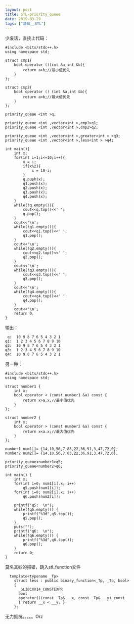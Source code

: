 ```yaml
---
layout: post
title: STL-priority_queue
date: 2019-03-29
tags: ["基础__STL"]
---
```


<!-- wp:paragraph -->

少废话，直接上代码：

<!-- /wp:paragraph -->

<!-- wp:code -->

    #include <bits/stdc++.h>
    using namespace std;

    struct cmp1{
        bool operator ()(int &a,int &b){
            return a>b;//最小值优先
        }
    };

    struct cmp2{
        bool operator () (int &a,int &b){
            return a<b;//最大值优先
        }
    };

    priority_queue <int >q;

    priority_queue <int ,vector<int >,cmp1>q1;
    priority_queue <int ,vector<int >,cmp2>q2;

    priority_queue <int ,vector<int >,greater<int > >q3;
    priority_queue <int ,vector<int >,less<int > >q4;

    int main(){
        int x;
        for(int i=1;i<=10;i++){
            x = i;
            if(x%2){
                x = 10-i;
            }
            q.push(x);
            q1.push(x);
            q2.push(x);
            q3.push(x);
            q4.push(x);
        }
        while(!q.empty()){
            cout<<q.top()<<' ';
            q.pop();
        }
        cout<<'\n';
        while(!q1.empty()){
            cout<<q1.top()<<' ';
            q1.pop();
        }
        cout<<'\n';
        while(!q2.empty()){
            cout<<q2.top()<<' ';
            q2.pop();
        }
        cout<<'\n';
        while(!q3.empty()){
            cout<<q3.top()<<' ';
            q3.pop();
        }
        cout<<'\n';
        while(!q4.empty()){
            cout<<q4.top()<<' ';
            q4.pop();
        }
        cout<<'\n';
        return 0;
    }

<!-- /wp:code -->

<!-- wp:paragraph -->

输出：

<!-- /wp:paragraph -->

<!-- wp:code -->

     q:  10 9 8 7 6 5 4 3 2 1
    q1:  1 2 3 4 5 6 7 8 9 10
    q2:  10 9 8 7 6 5 4 3 2 1
    q3:  1 2 3 4 5 6 7 8 9 10
    q4:  10 9 8 7 6 5 4 3 2 1

<!-- /wp:code -->

<!-- wp:paragraph -->

另一种：

<!-- /wp:paragraph -->

<!-- wp:code -->

    #include <bits/stdc++.h>
    using namespace std;

    struct number1 {
        int x;
        bool operator < (const number1 &a) const {
            return x>a.x;//最小值优先
        }
    };

    struct number2 {
        int x;
        bool operator > (const number2 &a) const {
            return x<a.x;//最大值优先
        }
    };

    number1 num1[]= {14,10,56,7,83,22,36,91,3,47,72,0};
    number2 num2[]= {14,10,56,7,83,22,36,91,3,47,72,0};

    priority_queue<number1>q5;
    priority_queue<number2>q6;

    int main() {
        int x;
        for(int i=0; num1[i].x; i++)
            q5.push(num1[i]);
        for(int i=0; num2[i].x; i++)
            q6.push(num2[i]);

        printf("q5:  \n");
        while(!q5.empty()) {
            printf("%3d",q5.top());
            q5.pop();
        }
        puts("");
        printf("q6:  \n");
        while(!q6.empty()) {
            printf("%3d",q6.top());
            q6.pop();
        }
        return 0;
    }

<!-- /wp:code -->

<!-- wp:paragraph -->

莫名其妙的报错，跳入stl_function文件

<!-- /wp:paragraph -->

<!-- wp:code -->

      template<typename _Tp>
        struct less : public binary_function<_Tp, _Tp, bool>
        {
          _GLIBCXX14_CONSTEXPR
          bool
          operator()(const _Tp& __x, const _Tp& __y) const
          { return __x < __y; }
        };

<!-- /wp:code -->

<!-- wp:paragraph -->

无力抵抗。。。。。Orz

<!-- /wp:paragraph -->